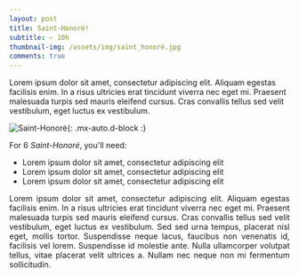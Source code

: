 ```yaml
---
layout: post
title: Saint-Honoré!
subtitle: ~ 10h
thumbnail-img: /assets/img/saint_honoré.jpg
comments: true
---
```


Lorem ipsum dolor sit amet, consectetur adipiscing elit. Aliquam egestas facilisis enim. In a risus ultricies erat tincidunt viverra nec eget mi. Praesent malesuada turpis sed mauris eleifend cursus. Cras convallis tellus sed velit vestibulum, eget luctus ex vestibulum. 

![Saint-Honoré](/assets/img/saint_honoré.jpg){: .mx-auto.d-block :}

For 6 <i>Saint-Honoré</i>, you'll need:

- Lorem ipsum dolor sit amet, consectetur adipiscing elit
- Lorem ipsum dolor sit amet, consectetur adipiscing elit
- Lorem ipsum dolor sit amet, consectetur adipiscing elit

<div style="text-align: justify"><p> Lorem ipsum dolor sit amet, consectetur adipiscing elit. Aliquam egestas facilisis enim. In a risus ultricies erat tincidunt viverra nec eget mi. Praesent malesuada turpis sed mauris eleifend cursus. Cras convallis tellus sed velit vestibulum, eget luctus ex vestibulum. Sed sed urna tempus, placerat nisl eget, mollis tortor. Suspendisse neque lacus, faucibus non venenatis id, facilisis vel lorem. Suspendisse id molestie ante. Nulla ullamcorper volutpat tellus, vitae placerat velit ultrices a. Nullam nec neque non mi fermentum sollicitudin. </p>
</div>